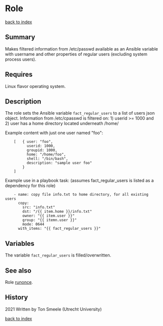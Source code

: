 # Role <name>
[back to index](../index.md#Roles)

## Summary
Makes filtered information from /etc/passwd available as an Ansible variable
with username and other properties of regular users (excluding system process users).

## Requires
Linux flavor operating system.

## Description
The role sets the Ansible variable `fact_regular_users` to a list of users json object. 
Information from /etc/cpasswd is filtered on: 1) userid >= 1000 and 
2) user has a home directory located underneath /home/

Example content with just one user named "foo": 
```
    [   { user: "foo", 
          userid: 1000, 
          groupid: 1000, 
          home: "/home/foo", 
          shell: "/bin/bash",
          description: "sample user foo"
        }  
    ]
```
Example use in a playbook task:
(assumes fact_regular_users is listed as a dependency for this role) 
```
    - name: copy file info.txt to home directory, for all existing users
      copy:
        src: "info.txt"
        dst: "/{{ item.home }}/info.txt"
        owner: "{{ item.user }}"
        group: "{{ itemn.user }}"
        mode: 0644
      with_items: "{{ fact_regular_users }}"
```

## Variables
The variable `fact_regular_users` is filled/overwritten.

## See also
Role [runonce](./runonce.md).


## History
2021 Written by Ton Smeele (Utrecht University)



[back to index](../index.md#Roles)
